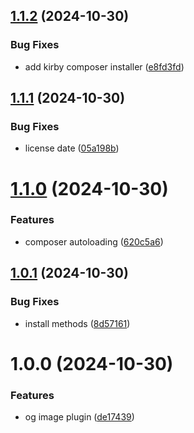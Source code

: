 ## [1.1.2](https://github.com/mauricerenck/og-image/compare/v1.1.1...v1.1.2) (2024-10-30)


### Bug Fixes

* add kirby composer installer ([e8fd3fd](https://github.com/mauricerenck/og-image/commit/e8fd3fd96059276bac2fcb7a7b5c2c0f56990bc6))

## [1.1.1](https://github.com/mauricerenck/og-image/compare/v1.1.0...v1.1.1) (2024-10-30)


### Bug Fixes

* license date ([05a198b](https://github.com/mauricerenck/og-image/commit/05a198b342793a15f3c5ff33602a2f4a0bad1290))

# [1.1.0](https://github.com/mauricerenck/og-image/compare/v1.0.1...v1.1.0) (2024-10-30)


### Features

* composer autoloading ([620c5a6](https://github.com/mauricerenck/og-image/commit/620c5a6aa2ef7628734038c536c37acfc1b5ded1))

## [1.0.1](https://github.com/mauricerenck/og-image/compare/v1.0.0...v1.0.1) (2024-10-30)


### Bug Fixes

* install methods ([8d57161](https://github.com/mauricerenck/og-image/commit/8d571611f146d70caedc7bf85f8d7b0ec3a2efb9))

# 1.0.0 (2024-10-30)


### Features

* og image plugin ([de17439](https://github.com/mauricerenck/og-image/commit/de17439f26a88b75addcafef5c27f3878646f69e))
